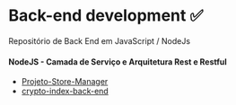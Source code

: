 # Back-end development :white_check_mark:

Repositório de Back End em JavaScript / NodeJs

#### NodeJS - Camada de Serviço e Arquitetura Rest e Restful

- [Projeto-Store-Manager](https://github.com/JSouza27/Projeto-Store-Manager)
- [crypto-index-back-end](https://github.com/JSouza27/crypto-index-back-end)
